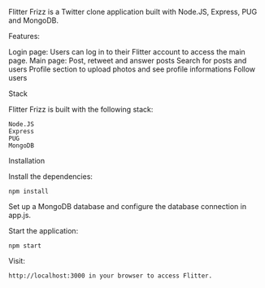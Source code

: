 
Flitter Frizz is a Twitter clone application built with Node.JS, Express, PUG and MongoDB. 

Features:

Login page:
    Users can log in to their Flitter account to access the main page.
Main page: 
      Post, retweet and answer posts 
      Search for posts and users
      Profile section to upload photos and see profile informations
      Follow users 

Stack

Flitter Frizz is built with the following stack:

    Node.JS
    Express
    PUG
    MongoDB

Installation

Install the dependencies:

    npm install

Set up a MongoDB database and configure the database connection in app.js.

Start the application:

    npm start
  
Visit:

    http://localhost:3000 in your browser to access Flitter.
